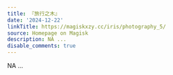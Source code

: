 ```yaml
---
title: 『旅行之木』
date: '2024-12-22'
linkTitle: https://magiskxzy.cc/iris/photography_5/
source: Homepage on Magisk
description: NA ...
disable_comments: true
---
```

NA ...